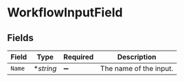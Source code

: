 # WorkflowInputField


## Fields

| Field                  | Type                   | Required               | Description            |
| ---------------------- | ---------------------- | ---------------------- | ---------------------- |
| `Name`                 | **string*              | :heavy_minus_sign:     | The name of the input. |